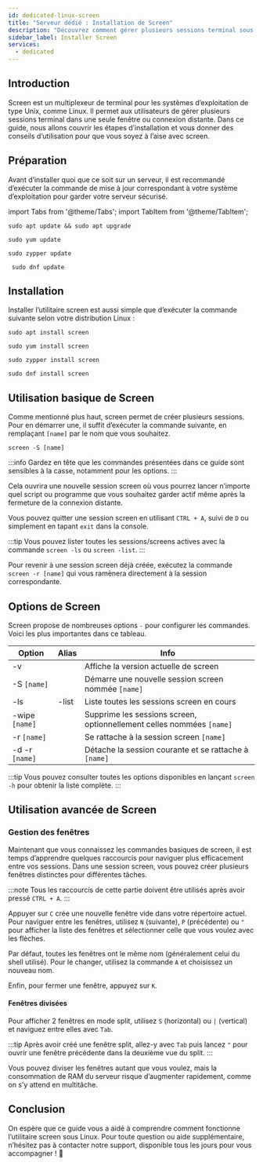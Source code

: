 ```yaml
---
id: dedicated-linux-screen
title: "Serveur dédié : Installation de Screen"
description: "Découvrez comment gérer plusieurs sessions terminal sous Linux avec Screen pour améliorer votre productivité et la persistance des sessions → Apprenez-en plus maintenant"
sidebar_label: Installer Screen
services:
  - dedicated
---
```


## Introduction

Screen est un multiplexeur de terminal pour les systèmes d’exploitation de type Unix, comme Linux. Il permet aux utilisateurs de gérer plusieurs sessions terminal dans une seule fenêtre ou connexion distante. Dans ce guide, nous allons couvrir les étapes d’installation et vous donner des conseils d’utilisation pour que vous soyez à l’aise avec screen.

## Préparation

Avant d’installer quoi que ce soit sur un serveur, il est recommandé d’exécuter la commande de mise à jour correspondant à votre système d’exploitation pour garder votre serveur sécurisé.

import Tabs from '@theme/Tabs';
import TabItem from '@theme/TabItem';

<Tabs>
<TabItem value="ubuntu-debian" label="Ubuntu & Debian" default>

```
sudo apt update && sudo apt upgrade
```

</TabItem>
<TabItem value="centos" label="CentOS">

```
sudo yum update
```

</TabItem>
<TabItem value="opensuse" label="OpenSUSE">

```
sudo zypper update
```

</TabItem>
<TabItem value="fedora" label="Fedora">

```
 sudo dnf update
```

</TabItem>
</Tabs>

## Installation

Installer l’utilitaire screen est aussi simple que d’exécuter la commande suivante selon votre distribution Linux :

<Tabs>
<TabItem value="ubuntu-debian" label="Ubuntu & Debian" default>

```
sudo apt install screen
```

</TabItem>
<TabItem value="centos" label="CentOS">

```
sudo yum install screen
```

</TabItem>
<TabItem value="opensuse" label="OpenSUSE">

```
sudo zypper install screen
```

</TabItem>
<TabItem value="fedora" label="Fedora">

```
sudo dnf install screen
```

</TabItem>
</Tabs>

## Utilisation basique de Screen

Comme mentionné plus haut, screen permet de créer plusieurs sessions. Pour en démarrer une, il suffit d’exécuter la commande suivante, en remplaçant `[name]` par le nom que vous souhaitez.
```
screen -S [name]
```

:::info
Gardez en tête que les commandes présentées dans ce guide sont sensibles à la casse, notamment pour les options.
:::

Cela ouvrira une nouvelle session screen où vous pourrez lancer n’importe quel script ou programme que vous souhaitez garder actif même après la fermeture de la connexion distante.

Vous pouvez quitter une session screen en utilisant `CTRL + A`, suivi de `D` ou simplement en tapant `exit` dans la console.

:::tip
Vous pouvez lister toutes les sessions/screens actives avec la commande `screen -ls` ou `screen -list`.
:::

Pour revenir à une session screen déjà créée, exécutez la commande `screen -r [name]` qui vous ramènera directement à la session correspondante.

## Options de Screen

Screen propose de nombreuses options `-` pour configurer les commandes. Voici les plus importantes dans ce tableau.

| Option | Alias | Info |
| ---- | ----- | ---- |
| -v   | | Affiche la version actuelle de screen |
| -S `[name]` | | Démarre une nouvelle session screen nommée `[name]` |
| -ls | -list | Liste toutes les sessions screen en cours |
| -wipe `[name]` | | Supprime les sessions screen, optionnellement celles nommées `[name]` |
| -r `[name]` | | Se rattache à la session screen `[name]` |
| -d -r `[name]` | | Détache la session courante et se rattache à `[name]` |

:::tip
Vous pouvez consulter toutes les options disponibles en lançant `screen -h` pour obtenir la liste complète.
:::

## Utilisation avancée de Screen

### Gestion des fenêtres

Maintenant que vous connaissez les commandes basiques de screen, il est temps d’apprendre quelques raccourcis pour naviguer plus efficacement entre vos sessions. Dans une session screen, vous pouvez créer plusieurs fenêtres distinctes pour différentes tâches.

:::note 
Tous les raccourcis de cette partie doivent être utilisés après avoir pressé `CTRL + A`.
:::

Appuyer sur `C` crée une nouvelle fenêtre vide dans votre répertoire actuel. Pour naviguer entre les fenêtres, utilisez `N` (suivante), `P` (précédente) ou `"` pour afficher la liste des fenêtres et sélectionner celle que vous voulez avec les flèches.

Par défaut, toutes les fenêtres ont le même nom (généralement celui du shell utilisé). Pour le changer, utilisez la commande `A` et choisissez un nouveau nom.

Enfin, pour fermer une fenêtre, appuyez sur `K`.

#### Fenêtres divisées

Pour afficher 2 fenêtres en mode split, utilisez `S` (horizontal) ou `|` (vertical) et naviguez entre elles avec `Tab`.

:::tip
Après avoir créé une fenêtre split, allez-y avec `Tab` puis lancez `"` pour ouvrir une fenêtre précédente dans la deuxième vue du split.
:::

Vous pouvez diviser les fenêtres autant que vous voulez, mais la consommation de RAM du serveur risque d’augmenter rapidement, comme on s’y attend en multitâche.

## Conclusion

On espère que ce guide vous a aidé à comprendre comment fonctionne l’utilitaire screen sous Linux. Pour toute question ou aide supplémentaire, n’hésitez pas à contacter notre support, disponible tous les jours pour vous accompagner ! 🙂